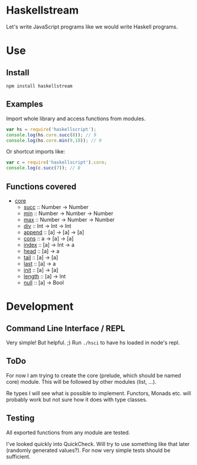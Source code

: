 Haskellstream
=============

Let's write JavaScript programs like we would write Haskell programs.

Use
===

Install
-------

    npm install haskellstream

Examples
--------

Import whole library and access functions from modules.

```JavaScript
var hs = require('haskellscript');
console.log(hs.core.succ(8)); // 9
console.log(hs.core.min(9,10)); // 9
```

Or shortcut imports like:

```JavaScript
var c = require('haskellscript').core;
console.log(c.succ(7)); // 8
```

Functions covered
-----------------

* [core](lib/core.js)
  * [succ](lib/core.js#L1) :: Number -> Number
  * [min](lib/core.js#L5) :: Number -> Number -> Number
  * [max](lib/core.js#L13) :: Number -> Number -> Number
  * [div](lib/core.js#L21) :: Int -> Int -> Int
  * [append](lib/core.js#L33) :: [a] -> [a] -> [a]
  * [cons](lib/core.js#L37) :: a -> [a] -> [a]
  * [index](lib/core.js#L41) :: [a] -> Int -> a
  * [head](lib/core.js#L45) :: [a] -> a
  * [tail](lib/core.js#L49) :: [a] -> [a]
  * [last](lib/core.js#L53) :: [a] -> a
  * [init](lib/core.js#L57) :: [a] -> [a]
  * [length](lib/core.js#L61) :: [a] -> Int
  * [null](lib/core.js#L65) :: [a] -> Bool

Development
===========

Command Line Interface / REPL
-----------------------------

Very simple! But helpful. ;) Run `./hsci` to have hs loaded in node's repl.

ToDo
----

For now I am trying to create the core (prelude, which should be named core)
module. This will be followed by other modules (list, ...).

Re types I will see what is possible to implement. Functors, Monads etc. will
probably work but not sure how it does with type classes.

Testing
-------

All exported functions from any module are tested.

I've looked quickly into QuickCheck. Will try to use something like that later
(randomly generated values?). For now very simple tests should be sufficient.
